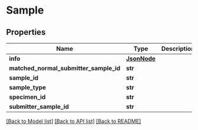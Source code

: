 # Sample

## Properties
Name | Type | Description | Notes
------------ | ------------- | ------------- | -------------
**info** | [**JsonNode**](JsonNode.md) |  | [optional] 
**matched_normal_submitter_sample_id** | **str** |  | [optional] 
**sample_id** | **str** |  | [optional] 
**sample_type** | **str** |  | [optional] 
**specimen_id** | **str** |  | [optional] 
**submitter_sample_id** | **str** |  | [optional] 

[[Back to Model list]](../README.md#documentation-for-models) [[Back to API list]](../README.md#documentation-for-api-endpoints) [[Back to README]](../README.md)



